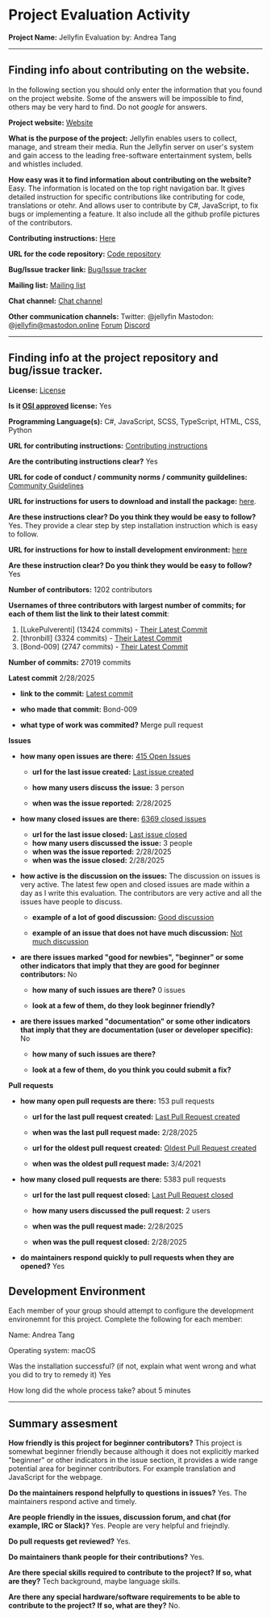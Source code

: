 # Project Evaluation Activity



__Project Name:__  Jellyfin
Evaluation by: Andrea Tang

---

## Finding info about contributing on the website.

In the following section you should only enter the information that you
found on the project website. Some of the answers will be impossible to find, others
may be very hard to find. Do not _google_ for answers.

__Project website:__ [Website](https://jellyfin.org)


__What is the purpose of the project:__ 
Jellyfin enables users to collect, manage, and stream their media. Run the Jellyfin server on user's system and gain access to the leading free-software entertainment system, bells and whistles included.


__How easy was it to find information about contributing on the website?__ 
Easy. The information is located on the top right navigation bar. It gives detailed instruction for specific contributions like contributing for code, translations or otehr. And allows user to contribute by C#, JavaScript, to fix bugs or implementing a feature. It also include all the github profile pictures of the contributors.

__Contributing instructions:__ [Here](https://jellyfin.org/contribute) 

__URL for the code repository:__ [Code repository](https://github.com/jellyfin/jellyfin)

__Bug/Issue tracker link:__ [Bug/Issue tracker](https://github.com/jellyfin/jellyfin/isses)

__Mailing list:__ [Mailing list](https://jellyfin.org/posts)

__Chat channel:__ [Chat channel](https://matrix.to/#/#jellyfinorg:matrix.org)

__Other communication channels:__ 
Twitter: @jellyfin
Mastodon: @jellyfin@mastodon.online
[Forum](https://forum.jellyfin.org/) 
[Discord](https://discord.com/invite/zHBxVSXdBV)

---

## Finding info at the project repository and bug/issue tracker.

__License:__ [License](https://github.com/jellyfin/jellyfin/blob/master/LICENSE)

__Is it [OSI approved](https://opensource.org/licenses/alphabetical) license:__ Yes

__Programming Language(s):__ C#, JavaScript, SCSS, TypeScript, HTML, CSS, Python

__URL for contributing instructions:__ [Contributing instructions](https://jellyfin.org/docs/general/contributing/)

__Are the contributing instructions clear?__ Yes


__URL for code of conduct / community norms / community guildelines:__ [Community Guidelines](https://jellyfin.org/docs/general/community-standards)

__URL for instructions for users to download and install the package:__  [here](https://jellyfin.org/docs/general/quick-start/). 


__Are these instructions clear? Do you think they would be easy to follow?__ 
Yes. They provide a clear step by step installation instruction which is easy to follow.

__URL for instructions for how to install development environment:__ [here](https://jellyfin.org/docs/general/quick-start/)


__Are these instruction clear? Do you think they would be easy to follow?__ Yes


__Number of contributors:__ 1202 contributors


__Usernames of three contributors with largest number of commits; for
each of them list the link to their latest commit__:

1. [LukePulverenti] (13424 commits) - [Their Latest Commit](https://github.com/jellyfin/jellyfin/commit/c32d8656382a0eacb301692e0084377fc433ae9b)
1. [thronbill] (3324 commits) - [Their Latest Commit](https://github.com/jellyfin/jellyfin-web/commit/2cc8e5d8daf125aaafe329944a9755d104dfd810)
1. [Bond-009] (2747 commits) - [Their Latest Commit](https://github.com/jellyfin/jellyfin/commit/f6603018d6876037c01d7ddfd447ec14ed8c09bc)


__Number of commits:__ 27019 commits

__Latest commit__ 2/28/2025

- __link to the commit:__ [Latest commit](https://github.com/jellyfin/jellyfin/commit/f6603018d6876037c01d7ddfd447ec14ed8c09bc)

- __who made that commit:__ Bond-009

- __what type of work was commited?__ Merge pull request


__Issues__

- __how many open issues are there:__ [415 Open Issues](https://github.com/jellyfin/jellyfin/issues)

    - __url for the last issue created:__ [Last issue created](https://github.com/jellyfin/jellyfin/issues/13638)

    - __how many users discuss the issue:__ 3 person
    
    - __when was the issue reported:__ 2/28/2025
    

- __how many closed issues are there:__ [6369 closed issues](https://github.com/jellyfin/jellyfin/issues?q=is%3Aissue%20state%3Aclosed)
    - __url for the last issue closed:__ [Last issue closed](https://github.com/jellyfin/jellyfin/issues/13636)
    - __how many users discussed the issue:__ 3 people
    - __when was the issue reported:__ 2/28/2025
    - __when was the issue closed:__ 2/28/2025

- __how active is the discussion on the issues:__ The discussion on issues is very active. The latest few open and closed issues are made within a day as I write this evaluation. The contributors are very active and all the issues have people to discuss.

    - __example of a lot of good discussion:__ [Good discussion](https://github.com/jellyfin/jellyfin/issues/13577)
    
    - __example of an issue that does not have much discussion:__ [Not much discussion](https://github.com/jellyfin/jellyfin/issues/13631)



- __are there issues marked "good for newbies", "beginner" or some other indicators that imply that they are good for beginner contributors:__ No

    - __how many of such issues are there?__ 0 issues
    
    - __look at a few of them, do they look beginner friendly?__ 



- __are there issues marked "documentation" or some other indicators that imply that they are documentation (user or developer specific):__ No

    - __how many of such issues are there?__ 
    
    - __look at a few of them, do you think you could submit a fix?__ 



__Pull requests__

- __how many open pull requests are there:__ 153 pull requests

    - __url for the last pull request created:__ [Last Pull Request created](https://github.com/jellyfin/jellyfin/pull/13639)
    
    - __when was the last pull request made:__ 2/28/2025

    - __url for the oldest pull request created:__ [Oldest Pull Request created](https://github.com/jellyfin/jellyfin/pull/5366)
    
    - __when was the oldest pull request made:__ 3/4/2021

- __how many closed pull requests are there:__ 5383 pull requests

    - __url for the last pull request closed:__ [Last Pull Request closed](https://github.com/jellyfin/jellyfin/pull/13625)
    
    - __how many users discussed the pull request:__ 2 users
    
    - __when was the pull request made:__  2/28/2025
    
    - __when was the pull request closed:__ 2/28/2025
    

- __do maintainers respond quickly to pull requests when they are opened?__ Yes


## Development Environment 

Each member of your group should attempt to configure the development environemnt 
for this project. Complete the following for each member:

Name: Andrea Tang

Operating system: macOS

Was the installation successful? (if not, explain what went wrong and 
what you did to try to remedy it) Yes

How long did the whole process take? about 5 minutes


---


## Summary assesment
__How friendly is this project for beginner contributors?__
This project is somewhat beginner friendly because although it does not explicitly marked "beginner" or other indicators in the issue section, it provides a wide range potential area for beginner contributors. For example translation and JavaScript for the webpage.



__Do the maintainers respond helpfully to questions in issues?__ 
Yes. The maintainers respond active and timely.


__Are people friendly in the issues, discussion forum, and chat (for example, IRC or Slack)?__
Yes. People are very helpful and friejndly.



__Do pull requests get reviewed?__
Yes.


__Do maintainers thank people for their contributions?__
Yes.


__Are there special skills required to contribute to the project? If so, what are they?__
Tech background, maybe language skills.


__Are there any special hardware/software requirements to be able to contribute to the project? If so, what are they?__
No.
